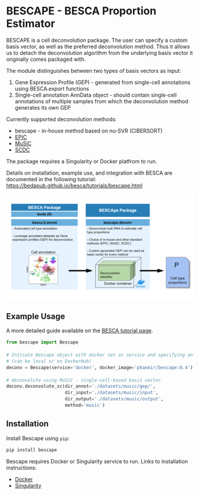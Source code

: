 BESCAPE - BESCA Proportion Estimator
=====================================

BESCAPE is a cell deconvolution package. The user can specify a custom basis vector, as well as the preferred deconvolution method. Thus it allows us to detach the deconvolution algorithm from the underlying basis vector it originally comes packaged with. 

The module distinguishes between two types of basis vectors as input:
1. Gene Expression Profile (GEP) - generated from single-cell annotations using BESCA.export functions 
2. Single-cell annotation AnnData object - should contain single-cell annotations of multiple samples from which the deconvolution method generates its own GEP

Currently supported deconvolution methods:
* bescape - in-house method based on nu-SVR (CIBERSORT)
* [EPIC](https://github.com/GfellerLab/EPIC)
* [MuSiC](https://github.com/xuranw/MuSiC)
* [SCDC](https://github.com/meichendong/SCDC/)

The package requires a Singularity or Docker platfrom to run.

Details on installation, example use, and integration with BESCA are documented in the following tutorial: <https://bedapub.github.io/besca/tutorials/bescape.html>

![summary fig][bescape summary]

[bescape summary]: https://github.com/bedapub/bescape/blob/master/docs/fig/bescape_summary_hires.png "BESCApe summary figure"

## Example Usage
A more detailed guide available on the [BESCA tutorial page](https://bedapub.github.io/besca/tutorials/bescape.html).

```python
from bescape import Bescape

# Initiate Bescape object with docker set as service and specifying an image to use
# (can be local or on DockerHub)
deconv = Bescape(service='docker', docker_image='phanmir/bescape:0.4')

# deconvolute using MuSiC - single-cell-based basis vector
deconv.deconvolute_sc(dir_annot='./datasets/music/gep/', 
                      dir_input='./datasets/music/input',
                      dir_output='./datasets/music/output', 
                      method='music')
```

## Installation
Install Bescape using `pip`:

```sh
pip install bescape
```

Bescape requires Docker or Singularity service to run. Links to installation instructions:
* [Docker][docker]
* [Singularity][singularity]

[docker]: https://docs.docker.com/get-docker/
[singularity]: https://sylabs.io/guides/3.0/user-guide/installation.html

###
